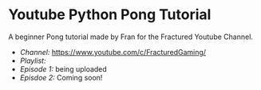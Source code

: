 # Youtube Python Pong Tutorial
 A beginner Pong tutorial made by Fran for the Fractured Youtube Channel.


- *Channel:* https://www.youtube.com/c/FracturedGaming/
- *Playlist:*
- *Episode 1:* being uploaded
- *Episdoe 2:* Coming soon!
